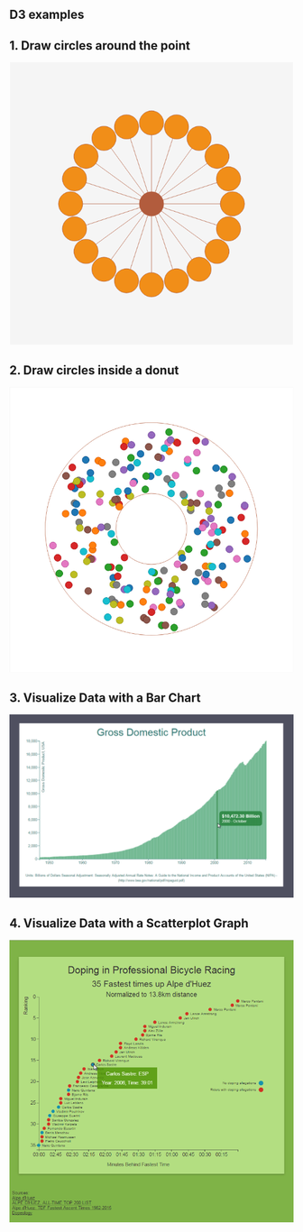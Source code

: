 ## D3 examples

## 1. Draw circles around the point

![20 circles](https://github.com/Sufflavus/D3Examples/blob/master/1_CirclesAroundPoint/results/20.png)

## 2. Draw circles inside a donut

![200 circles](https://github.com/Sufflavus/D3Examples/blob/master/2_Donut/results/200.png)

## 3. Visualize Data with a Bar Chart

![Bar Chart](https://github.com/Sufflavus/D3Examples/blob/master/3_BarChart/results/2.png)

## 4. Visualize Data with a Scatterplot Graph

![Scatterplot Graph](https://github.com/Sufflavus/D3Examples/blob/master/4_ScatterplotGraph/results/2.png)